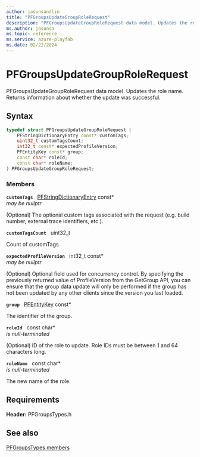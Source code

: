 ```yaml
---
author: jasonsandlin
title: "PFGroupsUpdateGroupRoleRequest"
description: "PFGroupsUpdateGroupRoleRequest data model. Updates the role name. Returns information about whether the update was successful."
ms.author: jasonsa
ms.topic: reference
ms.service: azure-playfab
ms.date: 02/22/2024
---
```


# PFGroupsUpdateGroupRoleRequest  

PFGroupsUpdateGroupRoleRequest data model. Updates the role name. Returns information about whether the update was successful.  

## Syntax  
  
```cpp
typedef struct PFGroupsUpdateGroupRoleRequest {  
    PFStringDictionaryEntry const* customTags;  
    uint32_t customTagsCount;  
    int32_t const* expectedProfileVersion;  
    PFEntityKey const* group;  
    const char* roleId;  
    const char* roleName;  
} PFGroupsUpdateGroupRoleRequest;  
```
  
### Members  
  
**`customTags`** &nbsp; [PFStringDictionaryEntry](../../pftypes/structs/pfstringdictionaryentry.md) const*  
*may be nullptr*  
  
(Optional) The optional custom tags associated with the request (e.g. build number, external trace identifiers, etc.).
  
**`customTagsCount`** &nbsp; uint32_t  
  
Count of customTags
  
**`expectedProfileVersion`** &nbsp; int32_t const*  
*may be nullptr*  
  
(Optional) Optional field used for concurrency control. By specifying the previously returned value of ProfileVersion from the GetGroup API, you can ensure that the group data update will only be performed if the group has not been updated by any other clients since the version you last loaded.
  
**`group`** &nbsp; [PFEntityKey](../../pftypes/structs/pfentitykey-c.md) const*  
  
The identifier of the group.
  
**`roleId`** &nbsp; const char*  
*is null-terminated*  
  
(Optional) ID of the role to update. Role IDs must be between 1 and 64 characters long.
  
**`roleName`** &nbsp; const char*  
*is null-terminated*  
  
The new name of the role.
  
  
## Requirements  
  
**Header:** PFGroupsTypes.h
  
## See also  
[PFGroupsTypes members](../pfgroupstypes_members.md)  

  
  
